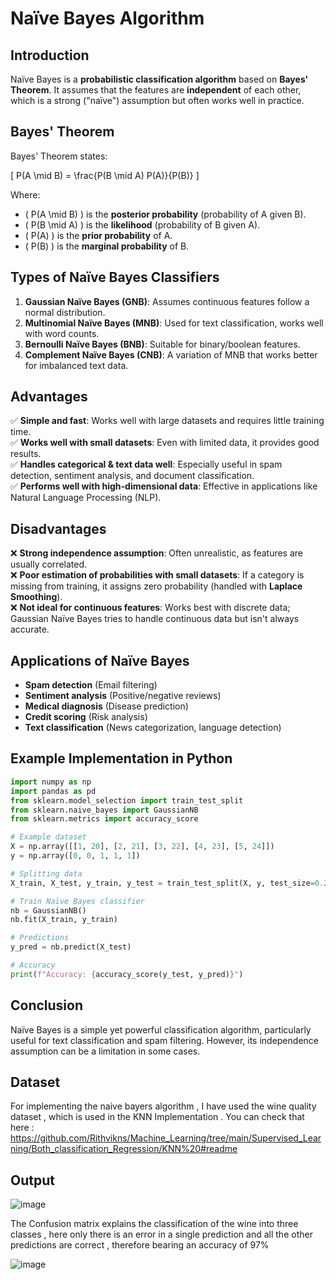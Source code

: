 # Naïve Bayes Algorithm

## Introduction
Naïve Bayes is a **probabilistic classification algorithm** based on **Bayes' Theorem**. It assumes that the features are **independent** of each other, which is a strong ("naïve") assumption but often works well in practice.

## Bayes' Theorem
Bayes' Theorem states:

\[
P(A \mid B) = \frac{P(B \mid A) P(A)}{P(B)}
\]

Where:
- \( P(A \mid B) \) is the **posterior probability** (probability of A given B).
- \( P(B \mid A) \) is the **likelihood** (probability of B given A).
- \( P(A) \) is the **prior probability** of A.
- \( P(B) \) is the **marginal probability** of B.

## Types of Naïve Bayes Classifiers
1. **Gaussian Naïve Bayes (GNB)**: Assumes continuous features follow a normal distribution.
2. **Multinomial Naïve Bayes (MNB)**: Used for text classification, works well with word counts.
3. **Bernoulli Naïve Bayes (BNB)**: Suitable for binary/boolean features.
4. **Complement Naïve Bayes (CNB)**: A variation of MNB that works better for imbalanced text data.

## Advantages
✅ **Simple and fast**: Works well with large datasets and requires little training time.  
✅ **Works well with small datasets**: Even with limited data, it provides good results.  
✅ **Handles categorical & text data well**: Especially useful in spam detection, sentiment analysis, and document classification.  
✅ **Performs well with high-dimensional data**: Effective in applications like Natural Language Processing (NLP).  

## Disadvantages
❌ **Strong independence assumption**: Often unrealistic, as features are usually correlated.  
❌ **Poor estimation of probabilities with small datasets**: If a category is missing from training, it assigns zero probability (handled with **Laplace Smoothing**).  
❌ **Not ideal for continuous features**: Works best with discrete data; Gaussian Naïve Bayes tries to handle continuous data but isn't always accurate.  

## Applications of Naïve Bayes
- **Spam detection** (Email filtering)
- **Sentiment analysis** (Positive/negative reviews)
- **Medical diagnosis** (Disease prediction)
- **Credit scoring** (Risk analysis)
- **Text classification** (News categorization, language detection)

## Example Implementation in Python
```python
import numpy as np
import pandas as pd
from sklearn.model_selection import train_test_split
from sklearn.naive_bayes import GaussianNB
from sklearn.metrics import accuracy_score

# Example dataset
X = np.array([[1, 20], [2, 21], [3, 22], [4, 23], [5, 24]])
y = np.array([0, 0, 1, 1, 1])

# Splitting data
X_train, X_test, y_train, y_test = train_test_split(X, y, test_size=0.2, random_state=42)

# Train Naïve Bayes classifier
nb = GaussianNB()
nb.fit(X_train, y_train)

# Predictions
y_pred = nb.predict(X_test)

# Accuracy
print(f"Accuracy: {accuracy_score(y_test, y_pred)}")
```

## Conclusion
Naïve Bayes is a simple yet powerful classification algorithm, particularly useful for text classification and spam filtering. However, its independence assumption can be a limitation in some cases.

## Dataset
For implementing the naive bayers algorithm , I have used the wine quality dataset , which is used in the KNN Implementation . You can check that here : https://github.com/Rithvikns/Machine_Learning/tree/main/Supervised_Learning/Both_classification_Regression/KNN%20#readme

## Output
![image](https://github.com/user-attachments/assets/f448cdcd-bf59-46d0-beef-cbc2c09abce7)

The Confusion matrix explains the classification of the wine into three classes , here only there is an error in a single prediction and all the other predictions are correct , therefore bearing an accuracy of 97%

![image](https://github.com/user-attachments/assets/949eb1d0-dc2a-4018-a80c-d8fa42c841c7)
